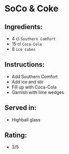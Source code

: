 # SoCo & Coke

## Ingredients:
- 4 cl `Southern Comfort`
- 15 cl `Coca-Cola`
- 8 `ice cubes`

## Instructions:
- Add Southern Comfort
- Add ice and stir
- Fill up with Coca-Cola
- Garnish with lime wedges

## Served in:
- Highball glass

## Rating:
- 3/5